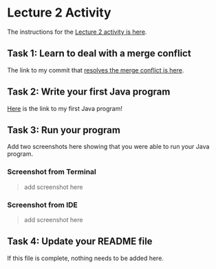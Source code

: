 # Lecture 2 Activity

The instructions for the [Lecture 2 activity is here](activity2.md).

## Task 1: Learn to deal with a merge conflict

The link to my commit that [resolves the merge conflict is here]().

## Task 2: Write your first Java program

[Here]() is the link to my first Java program!

## Task 3: Run your program

Add two screenshots here showing that you were able to run your Java program.

### Screenshot from Terminal

> add screenshot here

### Screenshot from IDE

> add screenshot here

## Task 4: Update your README file

If this file is complete, nothing needs to be added here.
